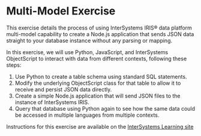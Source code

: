 # Multi-Model Exercise

This exercise details the process of using InterSystems IRIS® data platform multi-model capability to create a Node.js application that sends JSON data straight to your database instance without any parsing or mapping. 

In this exercise, we will use Python, JavaScript, and InterSystems ObjectScript to interact with data from different contexts, following these steps:
1.	Use Python to create a table schema using standard SQL statements.
2.  Modify the underlying ObjectScript class for that table to allow it to receive and persist JSON data directly.
3.  Create a simple Node.js application that will send JSON files to the instance of InterSystems IRIS. 
4.	Query that database using Python again to see how the same data could be accessed in multiple languages from multiple contexts.

Instructions for this exercise are available on the [InterSystems Learning site](https://learning.intersystems.com/course/view.php?name=MultimodelPythonNode)

